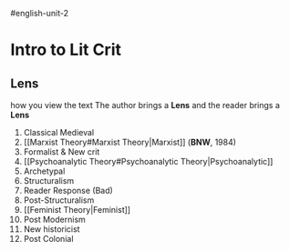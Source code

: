 #english-unit-2
# Intro to Lit Crit
## Lens
how you view the text
The author brings a **Lens** and the reader brings a **Lens**
1. Classical Medieval
2. [[Marxist Theory#Marxist Theory|Marxist]] (**BNW**, 1984)
3. Formalist & New crit
4. [[Psychoanalytic Theory#Psychoanalytic Theory|Psychoanalytic]]
5. Archetypal
6. Structuralism
7. Reader Response (Bad)
8. Post-Structuralism
9. [[Feminist Theory|Feminist]]
10. Post Modernism
11. New historicist
12. Post Colonial
